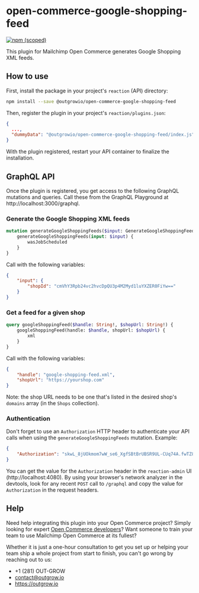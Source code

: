 # open-commerce-google-shopping-feed

[![npm (scoped)](https://img.shields.io/npm/v/@outgrowio/open-commerce-google-shopping-feed.svg)](https://www.npmjs.com/package/@outgrowio/open-commerce-google-shopping-feed)

This plugin for Mailchimp Open Commerce generates Google Shopping XML feeds.

## How to use

First, install the package in your project's `reaction` (API) directory:

```bash
npm install --save @outgrowio/open-commerce-google-shopping-feed
```

Then, register the plugin in your project's `reaction/plugins.json`:

```json
{
  ...,
  "dummyData": "@outgrowio/open-commerce-google-shopping-feed/index.js"
}
```

With the plugin registered, restart your API container to finalize the installation.

## GraphQL API

Once the plugin is registered, you get access to the following GraphQL mutations and queries. Call these from the GraphQL Playground at http://localhost:3000/graphql.

### Generate the Google Shopping XML feeds

```graphql
mutation generateGoogleShoppingFeeds($input: GenerateGoogleShoppingFeedsInput) {
    generateGoogleShoppingFeeds(input: $input) {
        wasJobScheduled
    }
}
```

Call with the following variables:

```json
{
    "input": {
        "shopId": "cmVhY3Rpb24vc2hvcDpQU3p4M2Myd1luYXZER0FiYw=="
    }
}
```

### Get a feed for a given shop

```graphql
query googleShoppingFeed($handle: String!, $shopUrl: String!) {
    googleShoppingFeed(handle: $handle, shopUrl: $shopUrl) {
        xml
    }
}
```

Call with the following variables:

```json
{
    "handle": "google-shopping-feed.xml",
    "shopUrl": "https://yourshop.com"
}
```

Note: the shop URL needs to be one that's listed in the desired shop's `domains` array (in the `Shops` collection).

### Authentication

Don't forget to use an `Authorization` HTTP header to authenticate your API calls when using the `generateGoogleShoppingFeeds` mutation. Example:

```json
{
    "Authorization": "skwL_8jUOkmom7wW_se6_XgfSBtBrUBSR9UL-CUq74A.fwTZ8_G2QTMPf83O6jAOtYxyEU1TYV6spm8abPENutg"
}
```

You can get the value for the `Authorization` header in the `reaction-admin` UI (http://localhost:4080). By using your browser's network analyzer in the devtools, look for any recent `POST` call to `/graphql` and copy the value for `Authorization` in the request headers.

## Help

Need help integrating this plugin into your Open Commerce project? Simply looking for expert [Open Commerce developers](https://outgrow.io)? Want someone to train your team to use Mailchimp Open Commerce at its fullest?

Whether it is just a one-hour consultation to get you set up or helping your team ship a whole project from start to finish, you can't go wrong by reaching out to us:

* +1 (281) OUT-GROW
* contact@outgrow.io
* https://outgrow.io
